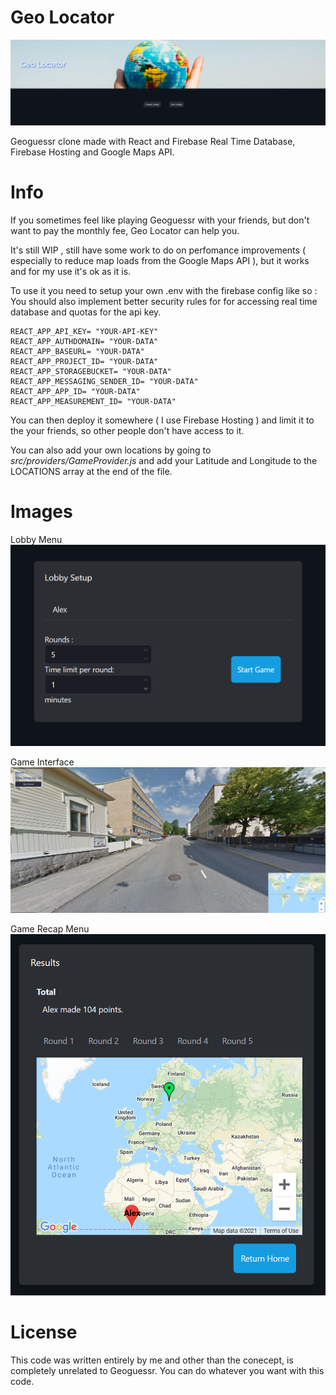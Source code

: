 # Geo Locator

![Header image of app](https://github.com/RasterCrow/Geo-Locator/blob/master/GithubAssets/image1.jpg?raw=true)

Geoguessr clone made with React and Firebase Real Time Database, Firebase Hosting and Google Maps API.

# Info

If you sometimes feel like playing Geoguessr with your friends, but don't want to pay the monthly fee, Geo Locator can help you.

It's still WIP , still have some work to do on perfomance improvements ( especially to reduce map loads from the Google Maps API ), but it works and for my use it's ok as it is.

To use it you need to setup your own .env with the firebase config like so :
You should also implement better security rules for for accessing real time database and quotas for the api key.

```
REACT_APP_API_KEY= "YOUR-API-KEY"
REACT_APP_AUTHDOMAIN= "YOUR-DATA"
REACT_APP_BASEURL= "YOUR-DATA"
REACT_APP_PROJECT_ID= "YOUR-DATA"
REACT_APP_STORAGEBUCKET= "YOUR-DATA"
REACT_APP_MESSAGING_SENDER_ID= "YOUR-DATA"
REACT_APP_APP_ID= "YOUR-DATA"
REACT_APP_MEASUREMENT_ID= "YOUR-DATA"
```

You can then deploy it somewhere ( I use Firebase Hosting ) and limit it to the your friends, so other people don't have access to it.

You can also add your own locations by going to _src/providers/GameProvider.js_ and add your Latitude and Longitude to the LOCATIONS array at the end of the file.

# Images

Lobby Menu 
![Lobby functionality menu](https://github.com/RasterCrow/Geo-Locator/blob/master/GithubAssets/image2.png?raw=true)

Game Interface
![Game interface](https://github.com/RasterCrow/Geo-Locator/blob/master/GithubAssets/image3.jpg?raw=true)

Game Recap Menu
![Game Recap](https://github.com/RasterCrow/Geo-Locator/blob/master/GithubAssets/image4.png?raw=true)

# License

This code was written entirely by me and other than the conecept, is completely unrelated to Geoguessr.
You can do whatever you want with this code.
